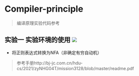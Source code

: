 # Compiler-principle
> 编译原理实验代码参考
## 实验一 实验环境的使用  ![](https://img.shields.io/static/v1?label=difficulty&message=2&color=<green>)
- 将正则表达式转换为NFA（非确定有穷自动机）
> 参考手册http://bj-jc.com.cn/hdu-cs/2021/zyNHG04T/mission3128/blob/master/readme.pdf
